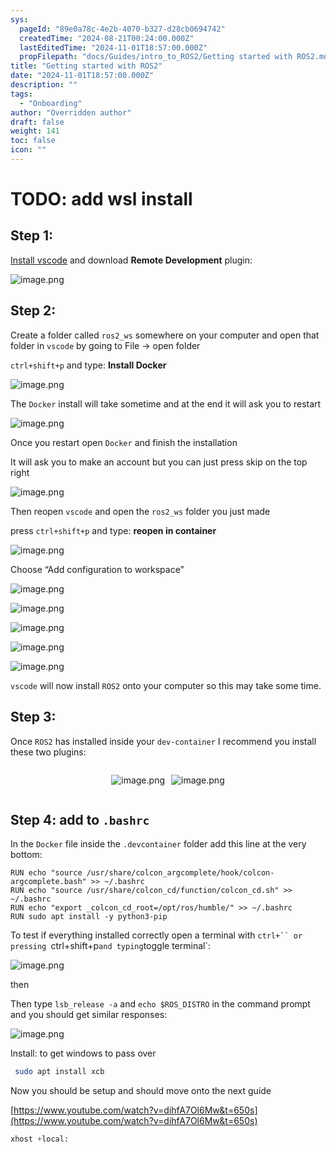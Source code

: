 ```yaml
---
sys:
  pageId: "89e0a78c-4e2b-4070-b327-d28cb0694742"
  createdTime: "2024-08-21T00:24:00.000Z"
  lastEditedTime: "2024-11-01T18:57:00.000Z"
  propFilepath: "docs/Guides/intro_to_ROS2/Getting started with ROS2.md"
title: "Getting started with ROS2"
date: "2024-11-01T18:57:00.000Z"
description: ""
tags:
  - "Onboarding"
author: "Overridden author"
draft: false
weight: 141
toc: false
icon: ""
---
```


# TODO: add wsl install

## Step 1:

[Install vscode](https://code.visualstudio.com/download) and download **Remote Development** plugin:

![image.png](https://prod-files-secure.s3.us-west-2.amazonaws.com/d518164a-d88e-44d1-a4ee-3adb3bd8bce0/efb52993-1881-4a40-b95e-6f020334f022/image.png?X-Amz-Algorithm=AWS4-HMAC-SHA256&X-Amz-Content-Sha256=UNSIGNED-PAYLOAD&X-Amz-Credential=ASIAZI2LB466Q2WW7AXV%2F20250207%2Fus-west-2%2Fs3%2Faws4_request&X-Amz-Date=20250207T230716Z&X-Amz-Expires=3600&X-Amz-Security-Token=IQoJb3JpZ2luX2VjEGYaCXVzLXdlc3QtMiJGMEQCIB%2Bn4eD1%2FEhNRo53VvyAXPgFFBVQvyXRfjG772Xwd3yLAiBwr16vgdxzWGKpYAAZ5oN6BPvswudcUnPnWjRyk2xrBCr%2FAwh%2FEAAaDDYzNzQyMzE4MzgwNSIMDdUKK5GXKO56hpFvKtwDJFC78tYuoJTh8D86TgH3uQbS%2FTeps%2BEXHQ91xxdH28H6vvySL8eoU%2FMTfgkYfIKjOOs4OgCZV2fT82s3O6pN7G93NyCveE83MM%2BJMeSeqhYHM%2B7bNOq5IGxrmdN0pvobun7RG%2FvX%2FHYAU9QoIQKdNhxK8LECye4FS5RWOvLdvC7zgEkSKoY0LxNuspz%2BYmCELroqTKJYEZdvx9%2BOr3lXU1wALs7q0Wbg1u%2BaDxMLuKFYCeMIGGGPzqNw8jeZh09HznqzRmp6lKZ2sp%2F%2FdXGPTTiPvlYBIBoWdPn4MGnzfGSrh3w7IK3x7XAXqavIeDGlu60WwvPrTY8ZwcWheEcAyr8%2Bk%2BrSepDfWhUmYbe%2BBi%2BZhQc8g82jC5wtAW7DI3nwNrxSr1rZT4Ip4ff9%2By%2BhTdqg7Rse0cccexyDBYd5Pe4DfAT59qE%2FV6LZ8DFAeFHaum%2BEeySTA3LItRlRL5A91yGqiyqWrDsI%2Bo2ElUtm%2FmDdrbatm6CjpdKUV%2FvLTXeuGYgXJqr7ufVTxQ2rA34u2%2BrSrvbDZMMh2b2IW102IMSfSG%2By%2FraFlXwNUsU4qZxFhLGbsBL%2FRMIUN66VhPvQ6eN8X%2FVa2MgCmqvW0rB03skNnB%2ByP%2F1vGMMFzTIwnoGavQY6pgHDgY9MopzsSl1gvVcGuJUhApi%2BwjHGtbGpvdRAB61k9M7aW5fTZr9fpp3Htr7S%2FzcJ4Qp4REdGS%2BE33z%2BdefuqFkBOw2ALPAmFRws%2F9nGa6%2FyLKs7i5z01txJiC8DN7HdIy2AXtGxNKZ7mDf0%2Bxr5ChqLbKyDSVHWjGLIX0Im23tGnC7vSksbe%2BJr0gaddI8VuUDjGqHS%2B7k4hCvYbM%2BLEG531sJCO&X-Amz-Signature=7c1183728b832b98d104ee17aa8de856d963874c9ec144447bb86eba3662b0d6&X-Amz-SignedHeaders=host&x-id=GetObject)

## Step 2:

Create a folder called `ros2_ws` somewhere on your computer and open that folder in `vscode` by going to File → open folder 

`ctrl+shift+p` and type: **Install Docker**

![image.png](https://prod-files-secure.s3.us-west-2.amazonaws.com/d518164a-d88e-44d1-a4ee-3adb3bd8bce0/2269dc0e-1cd5-47ff-bceb-c04ad9b2eab0/image.png?X-Amz-Algorithm=AWS4-HMAC-SHA256&X-Amz-Content-Sha256=UNSIGNED-PAYLOAD&X-Amz-Credential=ASIAZI2LB466Q2WW7AXV%2F20250207%2Fus-west-2%2Fs3%2Faws4_request&X-Amz-Date=20250207T230716Z&X-Amz-Expires=3600&X-Amz-Security-Token=IQoJb3JpZ2luX2VjEGYaCXVzLXdlc3QtMiJGMEQCIB%2Bn4eD1%2FEhNRo53VvyAXPgFFBVQvyXRfjG772Xwd3yLAiBwr16vgdxzWGKpYAAZ5oN6BPvswudcUnPnWjRyk2xrBCr%2FAwh%2FEAAaDDYzNzQyMzE4MzgwNSIMDdUKK5GXKO56hpFvKtwDJFC78tYuoJTh8D86TgH3uQbS%2FTeps%2BEXHQ91xxdH28H6vvySL8eoU%2FMTfgkYfIKjOOs4OgCZV2fT82s3O6pN7G93NyCveE83MM%2BJMeSeqhYHM%2B7bNOq5IGxrmdN0pvobun7RG%2FvX%2FHYAU9QoIQKdNhxK8LECye4FS5RWOvLdvC7zgEkSKoY0LxNuspz%2BYmCELroqTKJYEZdvx9%2BOr3lXU1wALs7q0Wbg1u%2BaDxMLuKFYCeMIGGGPzqNw8jeZh09HznqzRmp6lKZ2sp%2F%2FdXGPTTiPvlYBIBoWdPn4MGnzfGSrh3w7IK3x7XAXqavIeDGlu60WwvPrTY8ZwcWheEcAyr8%2Bk%2BrSepDfWhUmYbe%2BBi%2BZhQc8g82jC5wtAW7DI3nwNrxSr1rZT4Ip4ff9%2By%2BhTdqg7Rse0cccexyDBYd5Pe4DfAT59qE%2FV6LZ8DFAeFHaum%2BEeySTA3LItRlRL5A91yGqiyqWrDsI%2Bo2ElUtm%2FmDdrbatm6CjpdKUV%2FvLTXeuGYgXJqr7ufVTxQ2rA34u2%2BrSrvbDZMMh2b2IW102IMSfSG%2By%2FraFlXwNUsU4qZxFhLGbsBL%2FRMIUN66VhPvQ6eN8X%2FVa2MgCmqvW0rB03skNnB%2ByP%2F1vGMMFzTIwnoGavQY6pgHDgY9MopzsSl1gvVcGuJUhApi%2BwjHGtbGpvdRAB61k9M7aW5fTZr9fpp3Htr7S%2FzcJ4Qp4REdGS%2BE33z%2BdefuqFkBOw2ALPAmFRws%2F9nGa6%2FyLKs7i5z01txJiC8DN7HdIy2AXtGxNKZ7mDf0%2Bxr5ChqLbKyDSVHWjGLIX0Im23tGnC7vSksbe%2BJr0gaddI8VuUDjGqHS%2B7k4hCvYbM%2BLEG531sJCO&X-Amz-Signature=a49362a14138ecce0e33a182ae6c63157af80b2e1870afd779e4b1fdf67f38bf&X-Amz-SignedHeaders=host&x-id=GetObject)

The `Docker` install will take sometime and at the end it will ask you to restart

![image.png](https://prod-files-secure.s3.us-west-2.amazonaws.com/d518164a-d88e-44d1-a4ee-3adb3bd8bce0/ed233f78-be33-4b1f-b89c-9c346c0e961e/image.png?X-Amz-Algorithm=AWS4-HMAC-SHA256&X-Amz-Content-Sha256=UNSIGNED-PAYLOAD&X-Amz-Credential=ASIAZI2LB466Q2WW7AXV%2F20250207%2Fus-west-2%2Fs3%2Faws4_request&X-Amz-Date=20250207T230716Z&X-Amz-Expires=3600&X-Amz-Security-Token=IQoJb3JpZ2luX2VjEGYaCXVzLXdlc3QtMiJGMEQCIB%2Bn4eD1%2FEhNRo53VvyAXPgFFBVQvyXRfjG772Xwd3yLAiBwr16vgdxzWGKpYAAZ5oN6BPvswudcUnPnWjRyk2xrBCr%2FAwh%2FEAAaDDYzNzQyMzE4MzgwNSIMDdUKK5GXKO56hpFvKtwDJFC78tYuoJTh8D86TgH3uQbS%2FTeps%2BEXHQ91xxdH28H6vvySL8eoU%2FMTfgkYfIKjOOs4OgCZV2fT82s3O6pN7G93NyCveE83MM%2BJMeSeqhYHM%2B7bNOq5IGxrmdN0pvobun7RG%2FvX%2FHYAU9QoIQKdNhxK8LECye4FS5RWOvLdvC7zgEkSKoY0LxNuspz%2BYmCELroqTKJYEZdvx9%2BOr3lXU1wALs7q0Wbg1u%2BaDxMLuKFYCeMIGGGPzqNw8jeZh09HznqzRmp6lKZ2sp%2F%2FdXGPTTiPvlYBIBoWdPn4MGnzfGSrh3w7IK3x7XAXqavIeDGlu60WwvPrTY8ZwcWheEcAyr8%2Bk%2BrSepDfWhUmYbe%2BBi%2BZhQc8g82jC5wtAW7DI3nwNrxSr1rZT4Ip4ff9%2By%2BhTdqg7Rse0cccexyDBYd5Pe4DfAT59qE%2FV6LZ8DFAeFHaum%2BEeySTA3LItRlRL5A91yGqiyqWrDsI%2Bo2ElUtm%2FmDdrbatm6CjpdKUV%2FvLTXeuGYgXJqr7ufVTxQ2rA34u2%2BrSrvbDZMMh2b2IW102IMSfSG%2By%2FraFlXwNUsU4qZxFhLGbsBL%2FRMIUN66VhPvQ6eN8X%2FVa2MgCmqvW0rB03skNnB%2ByP%2F1vGMMFzTIwnoGavQY6pgHDgY9MopzsSl1gvVcGuJUhApi%2BwjHGtbGpvdRAB61k9M7aW5fTZr9fpp3Htr7S%2FzcJ4Qp4REdGS%2BE33z%2BdefuqFkBOw2ALPAmFRws%2F9nGa6%2FyLKs7i5z01txJiC8DN7HdIy2AXtGxNKZ7mDf0%2Bxr5ChqLbKyDSVHWjGLIX0Im23tGnC7vSksbe%2BJr0gaddI8VuUDjGqHS%2B7k4hCvYbM%2BLEG531sJCO&X-Amz-Signature=0bfe83444bb08ee37e8591d13421e1b73133b498a17c17142b2755fab916da2e&X-Amz-SignedHeaders=host&x-id=GetObject)

Once you restart open `Docker` and finish the installation

It will ask you to make an account but you can just press skip on the top right

![image.png](https://prod-files-secure.s3.us-west-2.amazonaws.com/d518164a-d88e-44d1-a4ee-3adb3bd8bce0/21010ad9-1659-4fd9-9f59-9932a09b2a3d/image.png?X-Amz-Algorithm=AWS4-HMAC-SHA256&X-Amz-Content-Sha256=UNSIGNED-PAYLOAD&X-Amz-Credential=ASIAZI2LB466Q2WW7AXV%2F20250207%2Fus-west-2%2Fs3%2Faws4_request&X-Amz-Date=20250207T230716Z&X-Amz-Expires=3600&X-Amz-Security-Token=IQoJb3JpZ2luX2VjEGYaCXVzLXdlc3QtMiJGMEQCIB%2Bn4eD1%2FEhNRo53VvyAXPgFFBVQvyXRfjG772Xwd3yLAiBwr16vgdxzWGKpYAAZ5oN6BPvswudcUnPnWjRyk2xrBCr%2FAwh%2FEAAaDDYzNzQyMzE4MzgwNSIMDdUKK5GXKO56hpFvKtwDJFC78tYuoJTh8D86TgH3uQbS%2FTeps%2BEXHQ91xxdH28H6vvySL8eoU%2FMTfgkYfIKjOOs4OgCZV2fT82s3O6pN7G93NyCveE83MM%2BJMeSeqhYHM%2B7bNOq5IGxrmdN0pvobun7RG%2FvX%2FHYAU9QoIQKdNhxK8LECye4FS5RWOvLdvC7zgEkSKoY0LxNuspz%2BYmCELroqTKJYEZdvx9%2BOr3lXU1wALs7q0Wbg1u%2BaDxMLuKFYCeMIGGGPzqNw8jeZh09HznqzRmp6lKZ2sp%2F%2FdXGPTTiPvlYBIBoWdPn4MGnzfGSrh3w7IK3x7XAXqavIeDGlu60WwvPrTY8ZwcWheEcAyr8%2Bk%2BrSepDfWhUmYbe%2BBi%2BZhQc8g82jC5wtAW7DI3nwNrxSr1rZT4Ip4ff9%2By%2BhTdqg7Rse0cccexyDBYd5Pe4DfAT59qE%2FV6LZ8DFAeFHaum%2BEeySTA3LItRlRL5A91yGqiyqWrDsI%2Bo2ElUtm%2FmDdrbatm6CjpdKUV%2FvLTXeuGYgXJqr7ufVTxQ2rA34u2%2BrSrvbDZMMh2b2IW102IMSfSG%2By%2FraFlXwNUsU4qZxFhLGbsBL%2FRMIUN66VhPvQ6eN8X%2FVa2MgCmqvW0rB03skNnB%2ByP%2F1vGMMFzTIwnoGavQY6pgHDgY9MopzsSl1gvVcGuJUhApi%2BwjHGtbGpvdRAB61k9M7aW5fTZr9fpp3Htr7S%2FzcJ4Qp4REdGS%2BE33z%2BdefuqFkBOw2ALPAmFRws%2F9nGa6%2FyLKs7i5z01txJiC8DN7HdIy2AXtGxNKZ7mDf0%2Bxr5ChqLbKyDSVHWjGLIX0Im23tGnC7vSksbe%2BJr0gaddI8VuUDjGqHS%2B7k4hCvYbM%2BLEG531sJCO&X-Amz-Signature=ec3cb89481b8ac5688435baf723dd58cd0c0efdb96b2a8002efda9cbdbce2242&X-Amz-SignedHeaders=host&x-id=GetObject)

Then reopen `vscode` and open the `ros2_ws` folder you just made

press `ctrl+shift+p` and type: **reopen in container**

![image.png](https://prod-files-secure.s3.us-west-2.amazonaws.com/d518164a-d88e-44d1-a4ee-3adb3bd8bce0/4e93b8c2-41ad-488c-8095-c74205196118/image.png?X-Amz-Algorithm=AWS4-HMAC-SHA256&X-Amz-Content-Sha256=UNSIGNED-PAYLOAD&X-Amz-Credential=ASIAZI2LB466Q2WW7AXV%2F20250207%2Fus-west-2%2Fs3%2Faws4_request&X-Amz-Date=20250207T230716Z&X-Amz-Expires=3600&X-Amz-Security-Token=IQoJb3JpZ2luX2VjEGYaCXVzLXdlc3QtMiJGMEQCIB%2Bn4eD1%2FEhNRo53VvyAXPgFFBVQvyXRfjG772Xwd3yLAiBwr16vgdxzWGKpYAAZ5oN6BPvswudcUnPnWjRyk2xrBCr%2FAwh%2FEAAaDDYzNzQyMzE4MzgwNSIMDdUKK5GXKO56hpFvKtwDJFC78tYuoJTh8D86TgH3uQbS%2FTeps%2BEXHQ91xxdH28H6vvySL8eoU%2FMTfgkYfIKjOOs4OgCZV2fT82s3O6pN7G93NyCveE83MM%2BJMeSeqhYHM%2B7bNOq5IGxrmdN0pvobun7RG%2FvX%2FHYAU9QoIQKdNhxK8LECye4FS5RWOvLdvC7zgEkSKoY0LxNuspz%2BYmCELroqTKJYEZdvx9%2BOr3lXU1wALs7q0Wbg1u%2BaDxMLuKFYCeMIGGGPzqNw8jeZh09HznqzRmp6lKZ2sp%2F%2FdXGPTTiPvlYBIBoWdPn4MGnzfGSrh3w7IK3x7XAXqavIeDGlu60WwvPrTY8ZwcWheEcAyr8%2Bk%2BrSepDfWhUmYbe%2BBi%2BZhQc8g82jC5wtAW7DI3nwNrxSr1rZT4Ip4ff9%2By%2BhTdqg7Rse0cccexyDBYd5Pe4DfAT59qE%2FV6LZ8DFAeFHaum%2BEeySTA3LItRlRL5A91yGqiyqWrDsI%2Bo2ElUtm%2FmDdrbatm6CjpdKUV%2FvLTXeuGYgXJqr7ufVTxQ2rA34u2%2BrSrvbDZMMh2b2IW102IMSfSG%2By%2FraFlXwNUsU4qZxFhLGbsBL%2FRMIUN66VhPvQ6eN8X%2FVa2MgCmqvW0rB03skNnB%2ByP%2F1vGMMFzTIwnoGavQY6pgHDgY9MopzsSl1gvVcGuJUhApi%2BwjHGtbGpvdRAB61k9M7aW5fTZr9fpp3Htr7S%2FzcJ4Qp4REdGS%2BE33z%2BdefuqFkBOw2ALPAmFRws%2F9nGa6%2FyLKs7i5z01txJiC8DN7HdIy2AXtGxNKZ7mDf0%2Bxr5ChqLbKyDSVHWjGLIX0Im23tGnC7vSksbe%2BJr0gaddI8VuUDjGqHS%2B7k4hCvYbM%2BLEG531sJCO&X-Amz-Signature=fc7b75468f09bf9cdbacbb9282bc945e80738ec9278c387d3344256a6eff2942&X-Amz-SignedHeaders=host&x-id=GetObject)

Choose “Add configuration to workspace”

![image.png](https://prod-files-secure.s3.us-west-2.amazonaws.com/d518164a-d88e-44d1-a4ee-3adb3bd8bce0/9560b282-5060-4989-ba37-97e7b2c22476/image.png?X-Amz-Algorithm=AWS4-HMAC-SHA256&X-Amz-Content-Sha256=UNSIGNED-PAYLOAD&X-Amz-Credential=ASIAZI2LB466Q2WW7AXV%2F20250207%2Fus-west-2%2Fs3%2Faws4_request&X-Amz-Date=20250207T230716Z&X-Amz-Expires=3600&X-Amz-Security-Token=IQoJb3JpZ2luX2VjEGYaCXVzLXdlc3QtMiJGMEQCIB%2Bn4eD1%2FEhNRo53VvyAXPgFFBVQvyXRfjG772Xwd3yLAiBwr16vgdxzWGKpYAAZ5oN6BPvswudcUnPnWjRyk2xrBCr%2FAwh%2FEAAaDDYzNzQyMzE4MzgwNSIMDdUKK5GXKO56hpFvKtwDJFC78tYuoJTh8D86TgH3uQbS%2FTeps%2BEXHQ91xxdH28H6vvySL8eoU%2FMTfgkYfIKjOOs4OgCZV2fT82s3O6pN7G93NyCveE83MM%2BJMeSeqhYHM%2B7bNOq5IGxrmdN0pvobun7RG%2FvX%2FHYAU9QoIQKdNhxK8LECye4FS5RWOvLdvC7zgEkSKoY0LxNuspz%2BYmCELroqTKJYEZdvx9%2BOr3lXU1wALs7q0Wbg1u%2BaDxMLuKFYCeMIGGGPzqNw8jeZh09HznqzRmp6lKZ2sp%2F%2FdXGPTTiPvlYBIBoWdPn4MGnzfGSrh3w7IK3x7XAXqavIeDGlu60WwvPrTY8ZwcWheEcAyr8%2Bk%2BrSepDfWhUmYbe%2BBi%2BZhQc8g82jC5wtAW7DI3nwNrxSr1rZT4Ip4ff9%2By%2BhTdqg7Rse0cccexyDBYd5Pe4DfAT59qE%2FV6LZ8DFAeFHaum%2BEeySTA3LItRlRL5A91yGqiyqWrDsI%2Bo2ElUtm%2FmDdrbatm6CjpdKUV%2FvLTXeuGYgXJqr7ufVTxQ2rA34u2%2BrSrvbDZMMh2b2IW102IMSfSG%2By%2FraFlXwNUsU4qZxFhLGbsBL%2FRMIUN66VhPvQ6eN8X%2FVa2MgCmqvW0rB03skNnB%2ByP%2F1vGMMFzTIwnoGavQY6pgHDgY9MopzsSl1gvVcGuJUhApi%2BwjHGtbGpvdRAB61k9M7aW5fTZr9fpp3Htr7S%2FzcJ4Qp4REdGS%2BE33z%2BdefuqFkBOw2ALPAmFRws%2F9nGa6%2FyLKs7i5z01txJiC8DN7HdIy2AXtGxNKZ7mDf0%2Bxr5ChqLbKyDSVHWjGLIX0Im23tGnC7vSksbe%2BJr0gaddI8VuUDjGqHS%2B7k4hCvYbM%2BLEG531sJCO&X-Amz-Signature=c438435bf8b7caeb8d6171ef30e6930ad2cbaab7f26315c4e0bff22b425af650&X-Amz-SignedHeaders=host&x-id=GetObject)

![image.png](https://prod-files-secure.s3.us-west-2.amazonaws.com/d518164a-d88e-44d1-a4ee-3adb3bd8bce0/2ee63f81-886b-48e8-a553-dc6e5eac99e4/image.png?X-Amz-Algorithm=AWS4-HMAC-SHA256&X-Amz-Content-Sha256=UNSIGNED-PAYLOAD&X-Amz-Credential=ASIAZI2LB466Q2WW7AXV%2F20250207%2Fus-west-2%2Fs3%2Faws4_request&X-Amz-Date=20250207T230716Z&X-Amz-Expires=3600&X-Amz-Security-Token=IQoJb3JpZ2luX2VjEGYaCXVzLXdlc3QtMiJGMEQCIB%2Bn4eD1%2FEhNRo53VvyAXPgFFBVQvyXRfjG772Xwd3yLAiBwr16vgdxzWGKpYAAZ5oN6BPvswudcUnPnWjRyk2xrBCr%2FAwh%2FEAAaDDYzNzQyMzE4MzgwNSIMDdUKK5GXKO56hpFvKtwDJFC78tYuoJTh8D86TgH3uQbS%2FTeps%2BEXHQ91xxdH28H6vvySL8eoU%2FMTfgkYfIKjOOs4OgCZV2fT82s3O6pN7G93NyCveE83MM%2BJMeSeqhYHM%2B7bNOq5IGxrmdN0pvobun7RG%2FvX%2FHYAU9QoIQKdNhxK8LECye4FS5RWOvLdvC7zgEkSKoY0LxNuspz%2BYmCELroqTKJYEZdvx9%2BOr3lXU1wALs7q0Wbg1u%2BaDxMLuKFYCeMIGGGPzqNw8jeZh09HznqzRmp6lKZ2sp%2F%2FdXGPTTiPvlYBIBoWdPn4MGnzfGSrh3w7IK3x7XAXqavIeDGlu60WwvPrTY8ZwcWheEcAyr8%2Bk%2BrSepDfWhUmYbe%2BBi%2BZhQc8g82jC5wtAW7DI3nwNrxSr1rZT4Ip4ff9%2By%2BhTdqg7Rse0cccexyDBYd5Pe4DfAT59qE%2FV6LZ8DFAeFHaum%2BEeySTA3LItRlRL5A91yGqiyqWrDsI%2Bo2ElUtm%2FmDdrbatm6CjpdKUV%2FvLTXeuGYgXJqr7ufVTxQ2rA34u2%2BrSrvbDZMMh2b2IW102IMSfSG%2By%2FraFlXwNUsU4qZxFhLGbsBL%2FRMIUN66VhPvQ6eN8X%2FVa2MgCmqvW0rB03skNnB%2ByP%2F1vGMMFzTIwnoGavQY6pgHDgY9MopzsSl1gvVcGuJUhApi%2BwjHGtbGpvdRAB61k9M7aW5fTZr9fpp3Htr7S%2FzcJ4Qp4REdGS%2BE33z%2BdefuqFkBOw2ALPAmFRws%2F9nGa6%2FyLKs7i5z01txJiC8DN7HdIy2AXtGxNKZ7mDf0%2Bxr5ChqLbKyDSVHWjGLIX0Im23tGnC7vSksbe%2BJr0gaddI8VuUDjGqHS%2B7k4hCvYbM%2BLEG531sJCO&X-Amz-Signature=46ebe0920aec830014291955cf8155de64d31bf2fc2cef286bcf756daa579152&X-Amz-SignedHeaders=host&x-id=GetObject)

![image.png](https://prod-files-secure.s3.us-west-2.amazonaws.com/d518164a-d88e-44d1-a4ee-3adb3bd8bce0/ae1580b2-b048-407e-aed9-b584224a7a04/image.png?X-Amz-Algorithm=AWS4-HMAC-SHA256&X-Amz-Content-Sha256=UNSIGNED-PAYLOAD&X-Amz-Credential=ASIAZI2LB466Q2WW7AXV%2F20250207%2Fus-west-2%2Fs3%2Faws4_request&X-Amz-Date=20250207T230716Z&X-Amz-Expires=3600&X-Amz-Security-Token=IQoJb3JpZ2luX2VjEGYaCXVzLXdlc3QtMiJGMEQCIB%2Bn4eD1%2FEhNRo53VvyAXPgFFBVQvyXRfjG772Xwd3yLAiBwr16vgdxzWGKpYAAZ5oN6BPvswudcUnPnWjRyk2xrBCr%2FAwh%2FEAAaDDYzNzQyMzE4MzgwNSIMDdUKK5GXKO56hpFvKtwDJFC78tYuoJTh8D86TgH3uQbS%2FTeps%2BEXHQ91xxdH28H6vvySL8eoU%2FMTfgkYfIKjOOs4OgCZV2fT82s3O6pN7G93NyCveE83MM%2BJMeSeqhYHM%2B7bNOq5IGxrmdN0pvobun7RG%2FvX%2FHYAU9QoIQKdNhxK8LECye4FS5RWOvLdvC7zgEkSKoY0LxNuspz%2BYmCELroqTKJYEZdvx9%2BOr3lXU1wALs7q0Wbg1u%2BaDxMLuKFYCeMIGGGPzqNw8jeZh09HznqzRmp6lKZ2sp%2F%2FdXGPTTiPvlYBIBoWdPn4MGnzfGSrh3w7IK3x7XAXqavIeDGlu60WwvPrTY8ZwcWheEcAyr8%2Bk%2BrSepDfWhUmYbe%2BBi%2BZhQc8g82jC5wtAW7DI3nwNrxSr1rZT4Ip4ff9%2By%2BhTdqg7Rse0cccexyDBYd5Pe4DfAT59qE%2FV6LZ8DFAeFHaum%2BEeySTA3LItRlRL5A91yGqiyqWrDsI%2Bo2ElUtm%2FmDdrbatm6CjpdKUV%2FvLTXeuGYgXJqr7ufVTxQ2rA34u2%2BrSrvbDZMMh2b2IW102IMSfSG%2By%2FraFlXwNUsU4qZxFhLGbsBL%2FRMIUN66VhPvQ6eN8X%2FVa2MgCmqvW0rB03skNnB%2ByP%2F1vGMMFzTIwnoGavQY6pgHDgY9MopzsSl1gvVcGuJUhApi%2BwjHGtbGpvdRAB61k9M7aW5fTZr9fpp3Htr7S%2FzcJ4Qp4REdGS%2BE33z%2BdefuqFkBOw2ALPAmFRws%2F9nGa6%2FyLKs7i5z01txJiC8DN7HdIy2AXtGxNKZ7mDf0%2Bxr5ChqLbKyDSVHWjGLIX0Im23tGnC7vSksbe%2BJr0gaddI8VuUDjGqHS%2B7k4hCvYbM%2BLEG531sJCO&X-Amz-Signature=c93b9cb108caf0853c60be4d818b1bf2361bd9cd9a0d340ceb320f9c494341dd&X-Amz-SignedHeaders=host&x-id=GetObject)

![image.png](https://prod-files-secure.s3.us-west-2.amazonaws.com/d518164a-d88e-44d1-a4ee-3adb3bd8bce0/53255b28-f75e-430f-b9e3-c0ac8577e42b/image.png?X-Amz-Algorithm=AWS4-HMAC-SHA256&X-Amz-Content-Sha256=UNSIGNED-PAYLOAD&X-Amz-Credential=ASIAZI2LB466Q2WW7AXV%2F20250207%2Fus-west-2%2Fs3%2Faws4_request&X-Amz-Date=20250207T230716Z&X-Amz-Expires=3600&X-Amz-Security-Token=IQoJb3JpZ2luX2VjEGYaCXVzLXdlc3QtMiJGMEQCIB%2Bn4eD1%2FEhNRo53VvyAXPgFFBVQvyXRfjG772Xwd3yLAiBwr16vgdxzWGKpYAAZ5oN6BPvswudcUnPnWjRyk2xrBCr%2FAwh%2FEAAaDDYzNzQyMzE4MzgwNSIMDdUKK5GXKO56hpFvKtwDJFC78tYuoJTh8D86TgH3uQbS%2FTeps%2BEXHQ91xxdH28H6vvySL8eoU%2FMTfgkYfIKjOOs4OgCZV2fT82s3O6pN7G93NyCveE83MM%2BJMeSeqhYHM%2B7bNOq5IGxrmdN0pvobun7RG%2FvX%2FHYAU9QoIQKdNhxK8LECye4FS5RWOvLdvC7zgEkSKoY0LxNuspz%2BYmCELroqTKJYEZdvx9%2BOr3lXU1wALs7q0Wbg1u%2BaDxMLuKFYCeMIGGGPzqNw8jeZh09HznqzRmp6lKZ2sp%2F%2FdXGPTTiPvlYBIBoWdPn4MGnzfGSrh3w7IK3x7XAXqavIeDGlu60WwvPrTY8ZwcWheEcAyr8%2Bk%2BrSepDfWhUmYbe%2BBi%2BZhQc8g82jC5wtAW7DI3nwNrxSr1rZT4Ip4ff9%2By%2BhTdqg7Rse0cccexyDBYd5Pe4DfAT59qE%2FV6LZ8DFAeFHaum%2BEeySTA3LItRlRL5A91yGqiyqWrDsI%2Bo2ElUtm%2FmDdrbatm6CjpdKUV%2FvLTXeuGYgXJqr7ufVTxQ2rA34u2%2BrSrvbDZMMh2b2IW102IMSfSG%2By%2FraFlXwNUsU4qZxFhLGbsBL%2FRMIUN66VhPvQ6eN8X%2FVa2MgCmqvW0rB03skNnB%2ByP%2F1vGMMFzTIwnoGavQY6pgHDgY9MopzsSl1gvVcGuJUhApi%2BwjHGtbGpvdRAB61k9M7aW5fTZr9fpp3Htr7S%2FzcJ4Qp4REdGS%2BE33z%2BdefuqFkBOw2ALPAmFRws%2F9nGa6%2FyLKs7i5z01txJiC8DN7HdIy2AXtGxNKZ7mDf0%2Bxr5ChqLbKyDSVHWjGLIX0Im23tGnC7vSksbe%2BJr0gaddI8VuUDjGqHS%2B7k4hCvYbM%2BLEG531sJCO&X-Amz-Signature=e74885c5c27fa8218d595ff6f97bf2b09da74c14e65ec6b61ce30990ef8aaafa&X-Amz-SignedHeaders=host&x-id=GetObject)

![image.png](https://prod-files-secure.s3.us-west-2.amazonaws.com/d518164a-d88e-44d1-a4ee-3adb3bd8bce0/7c562767-5af9-4ffb-97d1-327bcdf4ee00/image.png?X-Amz-Algorithm=AWS4-HMAC-SHA256&X-Amz-Content-Sha256=UNSIGNED-PAYLOAD&X-Amz-Credential=ASIAZI2LB466Q2WW7AXV%2F20250207%2Fus-west-2%2Fs3%2Faws4_request&X-Amz-Date=20250207T230716Z&X-Amz-Expires=3600&X-Amz-Security-Token=IQoJb3JpZ2luX2VjEGYaCXVzLXdlc3QtMiJGMEQCIB%2Bn4eD1%2FEhNRo53VvyAXPgFFBVQvyXRfjG772Xwd3yLAiBwr16vgdxzWGKpYAAZ5oN6BPvswudcUnPnWjRyk2xrBCr%2FAwh%2FEAAaDDYzNzQyMzE4MzgwNSIMDdUKK5GXKO56hpFvKtwDJFC78tYuoJTh8D86TgH3uQbS%2FTeps%2BEXHQ91xxdH28H6vvySL8eoU%2FMTfgkYfIKjOOs4OgCZV2fT82s3O6pN7G93NyCveE83MM%2BJMeSeqhYHM%2B7bNOq5IGxrmdN0pvobun7RG%2FvX%2FHYAU9QoIQKdNhxK8LECye4FS5RWOvLdvC7zgEkSKoY0LxNuspz%2BYmCELroqTKJYEZdvx9%2BOr3lXU1wALs7q0Wbg1u%2BaDxMLuKFYCeMIGGGPzqNw8jeZh09HznqzRmp6lKZ2sp%2F%2FdXGPTTiPvlYBIBoWdPn4MGnzfGSrh3w7IK3x7XAXqavIeDGlu60WwvPrTY8ZwcWheEcAyr8%2Bk%2BrSepDfWhUmYbe%2BBi%2BZhQc8g82jC5wtAW7DI3nwNrxSr1rZT4Ip4ff9%2By%2BhTdqg7Rse0cccexyDBYd5Pe4DfAT59qE%2FV6LZ8DFAeFHaum%2BEeySTA3LItRlRL5A91yGqiyqWrDsI%2Bo2ElUtm%2FmDdrbatm6CjpdKUV%2FvLTXeuGYgXJqr7ufVTxQ2rA34u2%2BrSrvbDZMMh2b2IW102IMSfSG%2By%2FraFlXwNUsU4qZxFhLGbsBL%2FRMIUN66VhPvQ6eN8X%2FVa2MgCmqvW0rB03skNnB%2ByP%2F1vGMMFzTIwnoGavQY6pgHDgY9MopzsSl1gvVcGuJUhApi%2BwjHGtbGpvdRAB61k9M7aW5fTZr9fpp3Htr7S%2FzcJ4Qp4REdGS%2BE33z%2BdefuqFkBOw2ALPAmFRws%2F9nGa6%2FyLKs7i5z01txJiC8DN7HdIy2AXtGxNKZ7mDf0%2Bxr5ChqLbKyDSVHWjGLIX0Im23tGnC7vSksbe%2BJr0gaddI8VuUDjGqHS%2B7k4hCvYbM%2BLEG531sJCO&X-Amz-Signature=c519c9404ff82150fca08db288c0083f614790a452a48f2e13ce0b2d7f3d2cb4&X-Amz-SignedHeaders=host&x-id=GetObject)

`vscode` will now install `ROS2` onto your computer so this may take some time.

## Step 3:

Once `ROS2` has installed inside your `dev-container` I recommend you install these two plugins:

<div style="display: flex;flex-direction: row; column-gap:10px; max-width: 630px;justify-content: center;">
<div>

![image.png](https://prod-files-secure.s3.us-west-2.amazonaws.com/d518164a-d88e-44d1-a4ee-3adb3bd8bce0/3fc3d550-5a54-4ba1-ba6b-faa01cdb7369/image.png?X-Amz-Algorithm=AWS4-HMAC-SHA256&X-Amz-Content-Sha256=UNSIGNED-PAYLOAD&X-Amz-Credential=ASIAZI2LB466ZIRKMXU4%2F20250207%2Fus-west-2%2Fs3%2Faws4_request&X-Amz-Date=20250207T230718Z&X-Amz-Expires=3600&X-Amz-Security-Token=IQoJb3JpZ2luX2VjEGYaCXVzLXdlc3QtMiJIMEYCIQD%2FKno5qBGX1mX%2BAssf8Pv2jR%2Fu34M9oWMitHnH9QeMJQIhAP3lmcTM82dNGUZQFoGZmyJhomXM0%2BbZQ7F1p%2F4TZC6oKv8DCH8QABoMNjM3NDIzMTgzODA1IgyIb%2F%2F1XSDAnIvOqCYq3AP3ScOtsNxBiNhJPbFi34GyP8YM4QiZZf2hlfcCLaPANwlOUku6CvspQdzKchTyu%2F%2B8g%2FpWtbDeDzl0NXOJO6fy2WiJ7qA%2BXtHLoguAHeqPHK6PjcyUbpsJtdlRARGJl0Binyuugt3GrFKZFTNZsgrQyr8sTamx1%2Fz1zdn8t9oDFLZR%2FzauGpMna1q32aQDfiuepOwm86SfyXn%2Bj4S1JMqS%2Fg5flY5tbQmIqn2fNW4L3oTx3aGFwjxxSa%2BgXwdiw%2BLQSW9h8pPrGBo9ouj9ZzZKOZhYN%2BfbHtMK3R7rY3YsizNsKQM7LVsPVlp%2B6KgpP6Bkpx0hUK2M01RaePLIC1m4%2Bicp3h1Nqtl3b9fAH1njm4pScE4on9nzcSxWVZatNz7lQctBh7IWycMx0NAk7J%2BMUJKEW50pJNhfvcIICSdv%2BzGhrmc2cVC2GebjPW%2FTBNoL4RemrwNKyoZMydfhJCG%2F%2BLkQfXspWY1fGxObeWV2nuETJ9NTF%2BB8BYLdNhlOTX00A%2B%2FccxmSKU1r7x9G6nAhEMMs%2Fqmf7XSVjNQMOPb%2BJlvCj7ChxR4Nv7%2FA%2Fg24CZUudG3a2fIdoN2Ha0%2Bkpuc15Z048wGoCJ2UpfnoNHRLG6mBHIjZoorU4prCvTDo%2F5m9BjqkAVW22XQEfBL6CD8TxfPrIeHGJs0qjuvvt9sbSaonw%2Foc%2Bd8f4Xd%2BanSKPgsDJ6hsrksXyyDeXywrVlt0GMNyokNC2GTomdTBqyHXA14PkDGEH7C5sBi1Iavsgi1ygJK5JQnFp5iWBIcLqZGn%2BeX5MihW%2B8Mdpb%2FPXzoQqqsdg8FkXgKN0XGMycQODvRzS8aJ9bXxhlEyAOiH5GC0cMFnEPFx6jMM&X-Amz-Signature=1ca01f90ace289f8a7b8b6b86103b362d59f416e96be875b26c3462346670285&X-Amz-SignedHeaders=host&x-id=GetObject)

</div>
<div>

![image.png](https://prod-files-secure.s3.us-west-2.amazonaws.com/d518164a-d88e-44d1-a4ee-3adb3bd8bce0/d994cc66-13c2-4093-a5a3-f84cf4601a82/image.png?X-Amz-Algorithm=AWS4-HMAC-SHA256&X-Amz-Content-Sha256=UNSIGNED-PAYLOAD&X-Amz-Credential=ASIAZI2LB466WWXG5MQC%2F20250207%2Fus-west-2%2Fs3%2Faws4_request&X-Amz-Date=20250207T230719Z&X-Amz-Expires=3600&X-Amz-Security-Token=IQoJb3JpZ2luX2VjEGYaCXVzLXdlc3QtMiJHMEUCIGVsCZ5jK1de8VI6Gd%2BpPwuO0jy%2BDLv%2Fx5SYUr2f6jcEAiEAm1D78feZxzPom3T%2BCZnte%2BI6jaWNyYMZDTm%2BMvsStMoq%2FwMIfxAAGgw2Mzc0MjMxODM4MDUiDP%2F0LvUpkEUJPptmHyrcA8B00H%2FB%2Bzve5x75uS7jyHkUc0%2F9zoNodqomRVDxPffHSAAv9SHMdY6hSydxVikiFmN7VWnZW15RkXlgK0KztiHM7fQoi5wF693mcyi5m3pt3LDUQPFEleDjO5Ukg16ALb13AqcX5AhsjtZbzkOsQZU%2FgOCwBnY%2FKWHEnoR0%2BqTPOahN8PRK4W%2FabqBzR0%2FtlddgGegerZLuJWs3UCCjbiCviwI7QuISJj9aP%2Bp3bLmzskZzFeg2t4tauoTl6BuVgGmqgtDPo4aKWfQrRbTJyzAlBa7dijdKeZirhKeApBWSfRoPZ1%2FbyY%2BKGnTmE5Q2mOu5l2wYgFbArJpMmmQ5HD3Y%2FvPgeQmxHuOUOcxc04Z2jFYRtBhuimV8y%2BGEptDdTyFn%2BmXu%2FqdHcu88YZLVQ2bBnuYJlfp3Eok%2Bzsj6xGYQmvQKgXFycKbx%2FbRgJS8qt1m6QtVO7b1UO8NL0%2BiKcgnnjy4P89OFbEeiY%2B%2FG0pAGTE5gqLB6A6TwCw8at4bTfd1OgHyzlnWkw7lj3ICzlvW24gJPbSthLPc60FrPN3XlqkVe%2B9XoLzGjyhzpGQUoVBjBZQMk5N9GNHC4pzGDWulqYscIpxpIpWx82xuMPPonZXvttnC6ymbZrMTJMIqAmr0GOqUB0uy3%2FrncxCc8FtUju32s4W%2BjxsjAAHtOyijZkzSWvcBDqN0V8qHLaZzlALTX%2F3y%2F7HnjAbLfpUkefPdzE4vS4IwqxY%2BRCeoULBbqi%2B2FcyPvKx4Zkm4brJaRkJey59A0VmHmafKLQTgvXU5ZP7CJ%2FcvryBneLZM%2B6JY3GZeYlOuKNV3eMoqpsIYeTpa%2FAwP9NLPsnkoRvkMMAuloiDVb56LLe1Gn&X-Amz-Signature=0b74e04c94d729bb51a30b058634fe8ac47faad0714b6ae2da9673d75edad4ad&X-Amz-SignedHeaders=host&x-id=GetObject)

</div>
</div>

## Step 4: add to `.bashrc`

In the `Docker` file inside the `.devcontainer` folder add this line at the very bottom: 

```docker
RUN echo "source /usr/share/colcon_argcomplete/hook/colcon-argcomplete.bash" >> ~/.bashrc
RUN echo "source /usr/share/colcon_cd/function/colcon_cd.sh" >> ~/.bashrc
RUN echo "export _colcon_cd_root=/opt/ros/humble/" >> ~/.bashrc
RUN sudo apt install -y python3-pip 
```

To test if everything installed correctly open a terminal with `ctrl+`` or pressing `ctrl+shift+p` and typing `toggle terminal`:

![image.png](https://prod-files-secure.s3.us-west-2.amazonaws.com/d518164a-d88e-44d1-a4ee-3adb3bd8bce0/6a4943d8-b04e-4c02-9a58-775f3384d1a5/image.png?X-Amz-Algorithm=AWS4-HMAC-SHA256&X-Amz-Content-Sha256=UNSIGNED-PAYLOAD&X-Amz-Credential=ASIAZI2LB466Q2WW7AXV%2F20250207%2Fus-west-2%2Fs3%2Faws4_request&X-Amz-Date=20250207T230716Z&X-Amz-Expires=3600&X-Amz-Security-Token=IQoJb3JpZ2luX2VjEGYaCXVzLXdlc3QtMiJGMEQCIB%2Bn4eD1%2FEhNRo53VvyAXPgFFBVQvyXRfjG772Xwd3yLAiBwr16vgdxzWGKpYAAZ5oN6BPvswudcUnPnWjRyk2xrBCr%2FAwh%2FEAAaDDYzNzQyMzE4MzgwNSIMDdUKK5GXKO56hpFvKtwDJFC78tYuoJTh8D86TgH3uQbS%2FTeps%2BEXHQ91xxdH28H6vvySL8eoU%2FMTfgkYfIKjOOs4OgCZV2fT82s3O6pN7G93NyCveE83MM%2BJMeSeqhYHM%2B7bNOq5IGxrmdN0pvobun7RG%2FvX%2FHYAU9QoIQKdNhxK8LECye4FS5RWOvLdvC7zgEkSKoY0LxNuspz%2BYmCELroqTKJYEZdvx9%2BOr3lXU1wALs7q0Wbg1u%2BaDxMLuKFYCeMIGGGPzqNw8jeZh09HznqzRmp6lKZ2sp%2F%2FdXGPTTiPvlYBIBoWdPn4MGnzfGSrh3w7IK3x7XAXqavIeDGlu60WwvPrTY8ZwcWheEcAyr8%2Bk%2BrSepDfWhUmYbe%2BBi%2BZhQc8g82jC5wtAW7DI3nwNrxSr1rZT4Ip4ff9%2By%2BhTdqg7Rse0cccexyDBYd5Pe4DfAT59qE%2FV6LZ8DFAeFHaum%2BEeySTA3LItRlRL5A91yGqiyqWrDsI%2Bo2ElUtm%2FmDdrbatm6CjpdKUV%2FvLTXeuGYgXJqr7ufVTxQ2rA34u2%2BrSrvbDZMMh2b2IW102IMSfSG%2By%2FraFlXwNUsU4qZxFhLGbsBL%2FRMIUN66VhPvQ6eN8X%2FVa2MgCmqvW0rB03skNnB%2ByP%2F1vGMMFzTIwnoGavQY6pgHDgY9MopzsSl1gvVcGuJUhApi%2BwjHGtbGpvdRAB61k9M7aW5fTZr9fpp3Htr7S%2FzcJ4Qp4REdGS%2BE33z%2BdefuqFkBOw2ALPAmFRws%2F9nGa6%2FyLKs7i5z01txJiC8DN7HdIy2AXtGxNKZ7mDf0%2Bxr5ChqLbKyDSVHWjGLIX0Im23tGnC7vSksbe%2BJr0gaddI8VuUDjGqHS%2B7k4hCvYbM%2BLEG531sJCO&X-Amz-Signature=c9dc43c243e100d586b7401fe8581af11f7685c4504fb8b183e17072313cb638&X-Amz-SignedHeaders=host&x-id=GetObject)

then 

Then type `lsb_release -a` and `echo $ROS_DISTRO` in the command prompt and you should get similar responses:

![image.png](https://prod-files-secure.s3.us-west-2.amazonaws.com/d518164a-d88e-44d1-a4ee-3adb3bd8bce0/3e635dec-a805-4e85-8b9e-d000e5b71a4e/image.png?X-Amz-Algorithm=AWS4-HMAC-SHA256&X-Amz-Content-Sha256=UNSIGNED-PAYLOAD&X-Amz-Credential=ASIAZI2LB466Q2WW7AXV%2F20250207%2Fus-west-2%2Fs3%2Faws4_request&X-Amz-Date=20250207T230716Z&X-Amz-Expires=3600&X-Amz-Security-Token=IQoJb3JpZ2luX2VjEGYaCXVzLXdlc3QtMiJGMEQCIB%2Bn4eD1%2FEhNRo53VvyAXPgFFBVQvyXRfjG772Xwd3yLAiBwr16vgdxzWGKpYAAZ5oN6BPvswudcUnPnWjRyk2xrBCr%2FAwh%2FEAAaDDYzNzQyMzE4MzgwNSIMDdUKK5GXKO56hpFvKtwDJFC78tYuoJTh8D86TgH3uQbS%2FTeps%2BEXHQ91xxdH28H6vvySL8eoU%2FMTfgkYfIKjOOs4OgCZV2fT82s3O6pN7G93NyCveE83MM%2BJMeSeqhYHM%2B7bNOq5IGxrmdN0pvobun7RG%2FvX%2FHYAU9QoIQKdNhxK8LECye4FS5RWOvLdvC7zgEkSKoY0LxNuspz%2BYmCELroqTKJYEZdvx9%2BOr3lXU1wALs7q0Wbg1u%2BaDxMLuKFYCeMIGGGPzqNw8jeZh09HznqzRmp6lKZ2sp%2F%2FdXGPTTiPvlYBIBoWdPn4MGnzfGSrh3w7IK3x7XAXqavIeDGlu60WwvPrTY8ZwcWheEcAyr8%2Bk%2BrSepDfWhUmYbe%2BBi%2BZhQc8g82jC5wtAW7DI3nwNrxSr1rZT4Ip4ff9%2By%2BhTdqg7Rse0cccexyDBYd5Pe4DfAT59qE%2FV6LZ8DFAeFHaum%2BEeySTA3LItRlRL5A91yGqiyqWrDsI%2Bo2ElUtm%2FmDdrbatm6CjpdKUV%2FvLTXeuGYgXJqr7ufVTxQ2rA34u2%2BrSrvbDZMMh2b2IW102IMSfSG%2By%2FraFlXwNUsU4qZxFhLGbsBL%2FRMIUN66VhPvQ6eN8X%2FVa2MgCmqvW0rB03skNnB%2ByP%2F1vGMMFzTIwnoGavQY6pgHDgY9MopzsSl1gvVcGuJUhApi%2BwjHGtbGpvdRAB61k9M7aW5fTZr9fpp3Htr7S%2FzcJ4Qp4REdGS%2BE33z%2BdefuqFkBOw2ALPAmFRws%2F9nGa6%2FyLKs7i5z01txJiC8DN7HdIy2AXtGxNKZ7mDf0%2Bxr5ChqLbKyDSVHWjGLIX0Im23tGnC7vSksbe%2BJr0gaddI8VuUDjGqHS%2B7k4hCvYbM%2BLEG531sJCO&X-Amz-Signature=0ee9bb888c6009ff656fb01c93d270786ca5d928b61963101c705cc116a7066d&X-Amz-SignedHeaders=host&x-id=GetObject)

Install:  to get windows to pass over

```bash
 sudo apt install xcb
```

Now you should be setup and should move onto the next guide 

[https://www.youtube.com/watch?v=dihfA7Ol6Mw&t=650s](https://www.youtube.com/watch?v=dihfA7Ol6Mw&t=650s)

```python
xhost +local:
```

